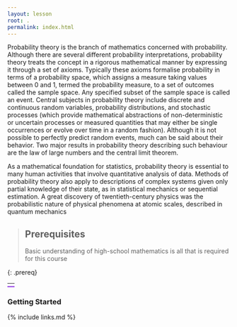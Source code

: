 ```yaml
---
layout: lesson
root: .
permalink: index.html
---
```


Probability theory is the branch of mathematics concerned with probability. Although there are several different probability interpretations, probability theory treats the concept in a rigorous mathematical manner by expressing it through a set of axioms. Typically these axioms formalise probability in terms of a probability space, which assigns a measure taking values between 0 and 1, termed the probability measure, to a set of outcomes called the sample space. Any specified subset of the sample space is called an event. Central subjects in probability theory include discrete and continuous random variables, probability distributions, and stochastic processes (which provide mathematical abstractions of non-deterministic or uncertain processes or measured quantities that may either be single occurrences or evolve over time in a random fashion). Although it is not possible to perfectly predict random events, much can be said about their behavior. Two major results in probability theory describing such behaviour are the law of large numbers and the central limit theorem.

As a mathematical foundation for statistics, probability theory is essential to many human activities that involve quantitative analysis of data. Methods of probability theory also apply to descriptions of complex systems given only partial knowledge of their state, as in statistical mechanics or sequential estimation. A great discovery of twentieth-century physics was the probabilistic nature of physical phenomena at atomic scales, described in quantum mechanics

> ## Prerequisites
>
> Basic understanding of high-school mathematics is all that is required for this course
>
> 
{: .prereq}


<table><tr> <td colspan="12" style="border-bottom: 2px solid #8A2BE2;"></td></tr></table>


### Getting Started

{% include links.md %}

